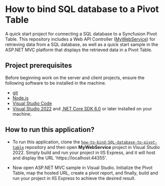 # How to bind SQL database to a Pivot Table

A quick start project for connecting a SQL database to a Syncfusion Pivot Table. This repository includes a Web API Controller ([MyWebService](../MyWebService/)) for retrieving data from a SQL database, as well as a quick start sample in the ASP.NET MVC platform that displays the retrieved data in a Pivot Table.

## Project prerequisites

Before beginning work on the server and client projects, ensure the following software to be installed in the machine.

* [git](https://git-scm.com/downloads)
* [Node.js](https://nodejs.org/en/)
* [Visual Studio Code](https://code.visualstudio.com/)
* [Visual Studio 2022](https://visualstudio.microsoft.com/downloads/ ) and [.NET Core SDK 6.0](https://dotnet.microsoft.com/en-us/download/dotnet/6.0) or later installed on your machine.

## How to run this application?

* To run this application, clone the [`how-to-bind-SQL-database-to-pivot-table`](https://github.com/SyncfusionExamples/how-to-bind-SQL-database-to-pivot-table) repository and then open **MyWebService** project in Visual Studio 2022. Simply build and run your project in IIS Express, and it will host and display the URL 'https://localhost:44355'.

*  Now open ASP.NET MVC sample in Visual Studio. Initialize the Pivot Table, map the hosted URL, create a pivot report, and finally, build and run your project in IIS Express to achieve the desired result.